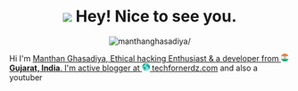 <h1 align="center"><img src="https://emojis.slackmojis.com/emojis/images/1531849430/4246/blob-sunglasses.gif?1531849430" width="30"/> Hey! Nice to see you.</h1>

<p align="center"> <img src=https://komarev.com/ghpvc/?username=manthanghasadiya alt=manthanghasadiya/> </p> 

<p>Hi I'm <a href="https://github.com/manthanghasadiya">Manthan Ghasadiya, Ethical hacking Enthusiast & a developer from <img src="india.png" width="14"/> <b>Gujarat, India</b>. I'm active blogger at <a href="https://www.techfornerdz.com"><img src="worldwide.png" width="14"> techfornerdz.com</a> and also a youtuber </p>
